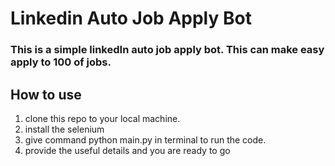 # Linkedin Auto Job Apply Bot
### This is a simple linkedIn auto job apply bot. This can make easy apply to 100 of jobs.

## How to use
1. clone this repo to your local machine.
2. install the selenium
3. give command python main.py in terminal to run the code.
4. provide the useful details and you are ready to go
